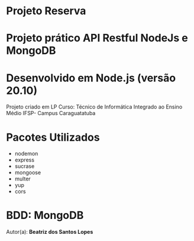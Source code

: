 # Projeto Reserva
# Projeto prático API Restful NodeJs e MongoDB
# Desenvolvido em Node.js (versão 20.10)

Projeto criado em LP
Curso: Técnico de Informática Integrado ao Ensino Médio
IFSP- Campus Caraguatatuba

# Pacotes Utilizados

* nodemon 
* express 
* sucrase
* mongoose
* multer
* yup
* cors

# BDD: MongoDB
Autor(a): **Beatriz dos Santos Lopes**